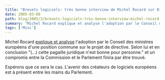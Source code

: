 ```yaml
---
title: "Brevets logiciels: très bonne interview de Michel Rocard sur 01net"
date: 2005-03-08
path: blog/2005/3/brevets-logiciels-tres-bonne-interview-michel-rocard-01net
summary: "Michel Rocard explique et analyse l'adoption par le Conseil des ministres europ&#233;ens d'une position commune sur le projet de directive."
tags: ['Misc']
---
```


Michel Rocard <a href="http://www.01net.com/article/268317.html">explique et
analyse</a> l'adoption par le Conseil des ministres europ&#233;ens d'une position 
commune sur le projet de directive. Selon lui et en conclusion "(...) cette 
pagaille juridique n'est bonne pour personne." et un compromis entre la 
Commission et le Parlement finira par &#234;tre trouv&#233;.

Esp&#233;rons que ce sera le cas. L'avenir des cr&#233;ateurs de logiciels europ&#233;ens est &#224; pr&#233;sent entre les mains du Parlement. 

